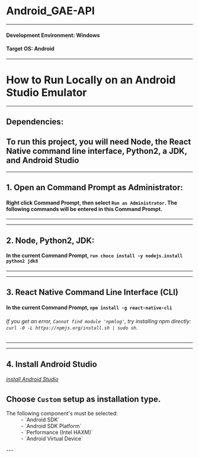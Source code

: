 # Android_GAE-API

---
#### Development Environment: Windows
#### Target OS: Android
---



# How to Run Locally on an Android Studio Emulator

---
## Dependencies:
To run this project, you will need Node, the React Native command line interface, Python2, a JDK, and Android Studio
---

---
## 1. Open an Command Prompt as Administrator:
#### Right click Command Prompt, then select `Run as Administrator`. The following commands will be entered in this Command Prompt.
---

---
## 2. Node, Python2, JDK:
#### In the current Command Prompt, `run choco install -y nodejs.install python2 jdk8`
---

---
## 3. React Native Command Line Interface (CLI)
#### In the current Command Prompt, `npm install -g react-native-cli`
###### If you get an error, `Cannot find module 'npmlog'`, try installing npm directly: `curl -0 -L https://npmjs.org/install.sh | sudo sh`.
---

---
## 4. Install Android Studio
###### [install Android Studio](https://developer.android.com/studio/index.html)
## Choose `Custom` setup as installation type. 
<dl>
  <dt>The following component's must be selected:</dt>
  <dd>- `Android SDK`</dd>
  <dd>- `Android SDK Platform`</dd>
  <dd>- `Performance (Intel HAXM)`</dd>
  <dd>- `Android Virtual Device`</dd>

</dl>
---

